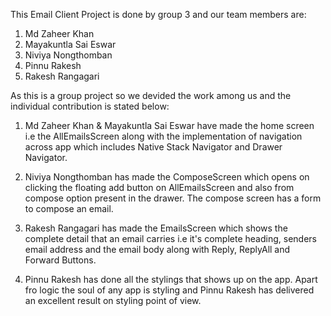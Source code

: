 This Email Client Project is done by group 3 and our team members are:

1. Md Zaheer Khan
2. Mayakuntla Sai Eswar
3. Niviya Nongthomban
4. Pinnu Rakesh
5. Rakesh Rangagari

As this is a group project so we devided the work among us and the individual contribution is stated below:

1. Md Zaheer Khan & Mayakuntla Sai Eswar have made the home screen i.e the AllEmailsScreen along with the implementation of navigation across app which includes Native Stack Navigator and Drawer Navigator.

2. Niviya Nongthomban has made the ComposeScreen which opens on clicking the floating add button on AllEmailsScreen and also from compose option present in the drawer. The compose screen has a form to compose an email.

3. Rakesh Rangagari has made the EmailsScreen which shows the complete detail that an email carries i.e it's complete heading, senders email address and the email body along with Reply, ReplyAll and Forward Buttons.

4. Pinnu Rakesh has done all the stylings that shows up on the app. Apart fro logic the soul of any app is styling and Pinnu Rakesh has delivered an excellent result on styling point of view.